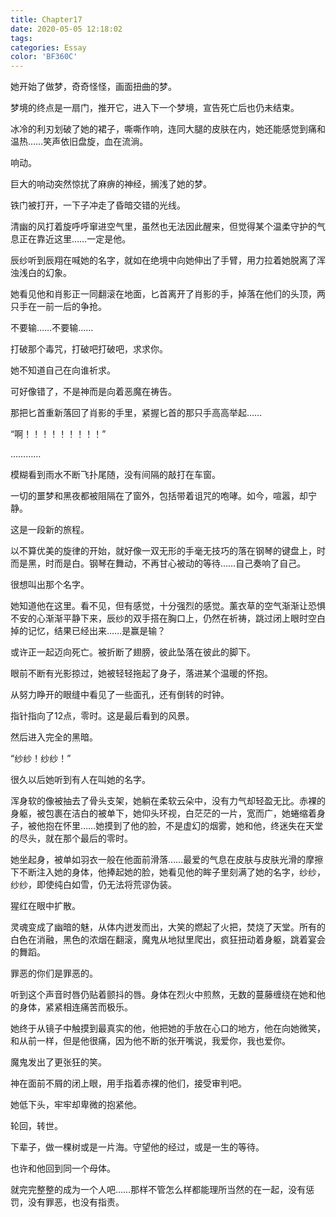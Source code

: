 ```yaml
---
title: Chapter17
date: 2020-05-05 12:18:02
tags:
categories: Essay
color: 'BF360C'
---
```


她开始了做梦，奇奇怪怪，画面扭曲的梦。

梦境的终点是一扇门，推开它，进入下一个梦境，宣告死亡后也仍未结束。

<!--more-->

冰冷的利刃划破了她的裙子，嘶嘶作响，连同大腿的皮肤在内，她还能感觉到痛和温热……笑声依旧盘旋，血在流淌。

响动。

巨大的响动突然惊扰了麻痹的神经，搁浅了她的梦。

铁门被打开，一下子冲走了昏暗交错的光线。

清幽的风打着旋呼呼窜进空气里，虽然也无法因此醒来，但觉得某个温柔守护的气息正在靠近这里……一定是他。

辰纱听到辰翔在喊她的名字，就如在绝境中向她伸出了手臂，用力拉着她脱离了浑浊浅白的幻象。

她看见他和肖影正一同翻滚在地面，匕首离开了肖影的手，掉落在他们的头顶，两只手在一前一后的争抢。

不要输……不要输……

打破那个毒咒，打破吧打破吧，求求你。

她不知道自己在向谁祈求。

可好像错了，不是神而是向着恶魔在祷告。

那把匕首重新落回了肖影的手里，紧握匕首的那只手高高举起……

“啊！！！！！！！！！”

…………

模糊看到雨水不断飞扑尾随，没有间隔的敲打在车窗。

一切的噩梦和黑夜都被阻隔在了窗外，包括带着诅咒的咆哮。如今，喧嚣，却宁静。

这是一段新的旅程。

以不算优美的旋律的开始，就好像一双无形的手毫无技巧的落在钢琴的键盘上，时而是黑，时而是白。钢琴在舞动，不再甘心被动的等待……自己奏响了自己。

很想叫出那个名字。

她知道他在这里。看不见，但有感觉，十分强烈的感觉。薰衣草的空气渐渐让恐惧不安的心渐渐平静下来，辰纱的双手搭在胸口上，仍然在祈祷，跳过闭上眼时空白掉的记忆，结果已经出来……是赢是输？

或许正一起迈向死亡。被折断了翅膀，彼此坠落在彼此的脚下。

眼前不断有光影掠过，她被轻轻拖起了身子，落进某个温暖的怀抱。

从努力睁开的眼缝中看见了一些面孔，还有倒转的时钟。

指针指向了12点，零时。这是最后看到的风景。

然后进入完全的黑暗。

“纱纱！纱纱！”

很久以后她听到有人在叫她的名字。

浑身软的像被抽去了骨头支架，她躺在柔软云朵中，没有力气却轻盈无比。赤裸的身躯，被包裹在洁白的被单下，她仰头环视，白茫茫的一片，宽而广，她蜷缩着身子，被他抱在怀里……她摸到了他的脸，不是虚幻的烟雾，她和他，终迷失在天堂的尽头，就在那个最后的零时。

她坐起身，被单如羽衣一般在他面前滑落……最爱的气息在皮肤与皮肤光滑的摩擦下不断注入她的身体，他捧起她的脸，她看见他的眸子里刻满了她的名字，纱纱，纱纱，即使纯白如雪，仍无法将荒谬伪装。

猩红在眼中扩散。

灵魂变成了幽暗的魅，从体内迸发而出，大笑的燃起了火把，焚烧了天堂。所有的白色在消融，黑色的浓烟在翻滚，魔鬼从地狱里爬出，疯狂扭动着身躯，跳着宴会的舞蹈。

罪恶的你们是罪恶的。

听到这个声音时唇仍贴着颤抖的唇。身体在烈火中煎熬，无数的蔓藤缠绕在她和他的身体，紧紧相连痛苦而极乐。

她终于从镜子中触摸到最真实的他，他把她的手放在心口的地方，他在向她微笑，和从前一样，但是他很痛，因为他不断的张开嘴说，我爱你，我也爱你。

魔鬼发出了更张狂的笑。

神在面前不屑的闭上眼，用手指着赤裸的他们，接受审判吧。

她低下头，牢牢却卑微的抱紧他。

轮回，转世。

下辈子，做一棵树或是一片海。守望他的经过，或是一生的等待。

也许和他回到同一个母体。

就完完整整的成为一个人吧……那样不管怎么样都能理所当然的在一起，没有惩罚，没有罪恶，也没有指责。